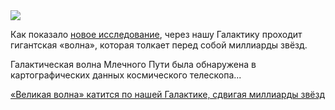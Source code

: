 <!--2025-10-01 14:35:34-->
<div class="yb">
  <div class="rss habr"><img src="https://habrastorage.org/getpro/habr/upload_files/5a0/291/6a2/5a02916a2567af76f8130c9d64d3e0f1.jpg" /><p>Как показало <a href="https://www.aanda.org/articles/aa/full_html/2025/07/aa51668-24/aa51668-24.html" rel="noopener noreferrer nofollow">новое исследование</a>, через нашу Галактику проходит гигантская «волна», которая толкает перед собой миллиарды звёзд.</p><p>Галактическая волна Млечного Пути была обнаружена в картографических данных космического телескопа... <p class="titl"><a href="https://habr.com/ru/news/952516/?utm_source=habrahabr&utm_medium=rss&utm_campaign=952516">«Великая волна» катится по нашей Галактике, сдвигая миллиарды звёзд</a></p></div>
</div>
